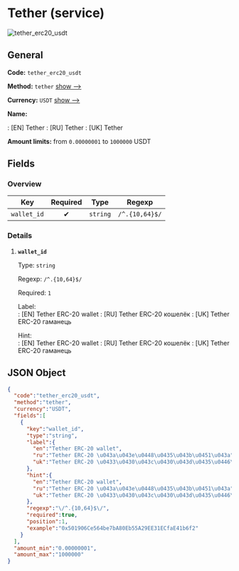
# Tether (service) 
![tether_erc20_usdt](https://static.openfintech.io/payout_methods/tether_erc20_usdt/logo.svg?w=400&c=v0.59.26#w24)  

## General 
 
**Code:** `tether_erc20_usdt` 
 
**Method:** `tether` [show -->](/payout-methods/tether/) 
 
**Currency:** `USDT` [show -->](/currencies/USDT/) 
 
**Name:** 
 
:	[EN] Tether 
:	[RU] Tether 
:	[UK] Tether 
 
**Amount limits:** from `0.00000001` to `1000000` USDT 

## Fields 

### Overview 

|Key|Required|Type|Regexp| 
|:---:|:---:|:---:|:---:| 
|`wallet_id`|✔|`string`|`/^.{10,64}$/`| 
 

### Details 
 
1. **`wallet_id`** 
 
	Type: `string` 
 
	Regexp: `/^.{10,64}$/` 
 
	Required: `1` 
 
	Label:  
	: [EN] Tether ERC-20 wallet 
	: [RU] Tether ERC-20 кошелёк 
	: [UK] Tether ERC-20 гаманець 
 
	Hint:  
	: [EN] Tether ERC-20 wallet 
	: [RU] Tether ERC-20 кошелёк 
	: [UK] Tether ERC-20 гаманець 
 

## JSON Object 

```json
{
  "code":"tether_erc20_usdt",
  "method":"tether",
  "currency":"USDT",
  "fields":[
    {
      "key":"wallet_id",
      "type":"string",
      "label":{
        "en":"Tether ERC-20 wallet",
        "ru":"Tether ERC-20 \u043a\u043e\u0448\u0435\u043b\u0451\u043a",
        "uk":"Tether ERC-20 \u0433\u0430\u043c\u0430\u043d\u0435\u0446\u044c"
      },
      "hint":{
        "en":"Tether ERC-20 wallet",
        "ru":"Tether ERC-20 \u043a\u043e\u0448\u0435\u043b\u0451\u043a",
        "uk":"Tether ERC-20 \u0433\u0430\u043c\u0430\u043d\u0435\u0446\u044c"
      },
      "regexp":"\/^.{10,64}$\/",
      "required":true,
      "position":1,
      "example":"0x501906Ce564be7bA80Eb55A29EE31ECfaE41b6f2"
    }
  ],
  "amount_min":"0.00000001",
  "amount_max":"1000000"
}
```  
